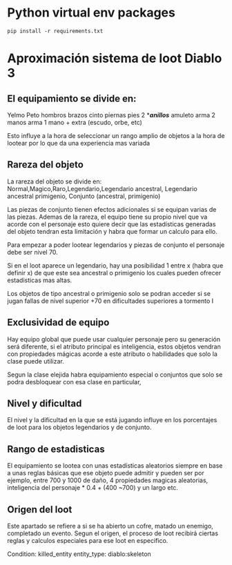 # Python virtual env packages

`pip install -r requirements.txt`

# Aproximación sistema de loot Diablo 3

## El equipamiento se divide en:

Yelmo
Peto
hombros
brazos
cinto
piernas
pies
2 \***_anillos_**
amuleto
arma 2 manos
arma 1 mano + extra (escudo, orbe, etc)

Esto influye a la hora de seleccionar un rango amplio de objetos a la hora de lootear por lo que da una experiencia mas variada

## Rareza del objeto

La rareza del objeto se divide en:
Normal,Magico,Raro,Legendario,Legendario ancestral, Legendario ancestral primigenio, Conjunto (ancestral, primigenio)

Las piezas de conjunto tienen efectos adicionales si se equipan varias de las piezas.
Ademas de la rareza, el equipo tiene su propio nivel que va acorde con el personaje esto quiere decir que las estadísticas generadas del objeto tendran esta limitación y habra que formar un calculo para ello.

Para empezar a poder lootear legendarios y piezas de conjunto el personaje debe ser nivel 70.

Si en el loot aparece un legendario, hay una posibilidad 1 entre x (habra que definir x) de que este sea ancestral o primigenio los cuales pueden ofrecer estadisticas mas altas.

Los objetos de tipo ancestral o primigenio solo se podran acceder si se jugan fallas de nivel superior +70 en dificultades superiores a tormento I

## Exclusividad de equipo

Hay equipo global que puede usar cualquier personaje pero su generación será diferente, si el atributo principal es inteligencia, estos objetos vendran con propiedades mágicas acorde a este atributo o habilidades que solo la clase puede utilizar.

Segun la clase elejida habra equipamiento especial o conjuntos que solo se podra desbloquear con esa clase en particular,

## Nivel y dificultad

El nivel y la dificultad en la que se está jugando influye en los porcentajes de loot para los objetos legendarios y de conjunto.

## Rango de estadisticas

El equipamiento se lootea con unas estadísticas aleatorios siempre en base a unas reglas básicas que ese objeto puede admitir y pueden ser por ejemplo, entre 700 y 1000 de daño, 4 propiedades magicas aleatorias, inteligencia del personaje \* 0.4 + (400 ~700) y un largo etc.

## Origen del loot

Este apartado se refiere a si se ha abierto un cofre, matado un enemigo, completado un evento. Segun el origen, el proceso de loot recibirá ciertas reglas y calculos especiales para ese loot en especifico.

Condition: killed_entity
entity_type: diablo:skeleton

